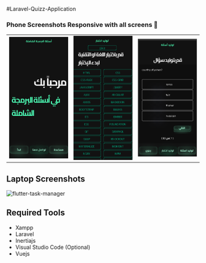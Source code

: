 #Laravel-Quizz-Application



### Phone Screenshots Responsive  with all screens 🙂

<table width="100%">
  <tbody>
    <tr>
      <td width="1%"><img src="https://github.com/masterfiras101/quiz-app/blob/13f5b75dbcce3d7cd3384f1b3977bfc3eae72f70/public/assets/screenshot/phone-splash.png"/></td>
       <td width="1%"><img src="https://github.com/masterfiras101/quiz-app/blob/13f5b75dbcce3d7cd3384f1b3977bfc3eae72f70/public/assets/screenshot/phone-generate-exam.png"/></td>
      <td width="1%"><img src="https://github.com/masterfiras101/quiz-app/blob/13f5b75dbcce3d7cd3384f1b3977bfc3eae72f70/public/assets/screenshot/phone-generate-single-question.png"/></td>
    </tr>

  </tbody>
</table>

## Laptop Screenshots 
![flutter-task-manager](https://user-images.githubusercontent.com/62181222/111222593-3f02b580-8606-11eb-89e1-c5c518f5ad96.jpg)



## Required Tools
- Xampp
- Laravel
- Inertiajs
- Visual Studio Code (Optional)
- Vuejs

